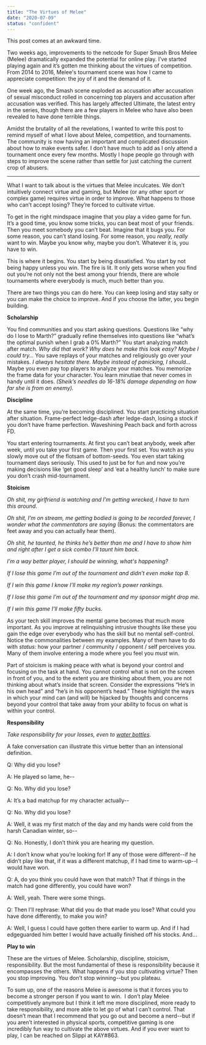 ```yaml
---
title: "The Virtues of Melee"
date: "2020-07-09"
status: "confident"
---
```


This post comes at an awkward time.

Two weeks ago, improvements to the netcode for Super Smash Bros Melee (Melee) dramatically expanded the potential for online play. I’ve started playing again and it’s gotten me thinking about the virtues of competition. From 2014 to 2016, Melee's tournament scene was how I came to appreciate competition: the joy of it and the demand of it.

One week ago, the Smash scene exploded as accusation after accusation of sexual misconduct rolled in concerning top players and accusation after accusation was verified. This has largely affected Ultimate, the latest entry in the series, though there are a few players in Melee who have also been revealed to have done terrible things.

Amidst the brutality of all the revelations, I wanted to write this post to remind myself of what I love about Melee, competition, and tournaments. The community is now having an important and complicated discussion about how to make events safer. I don’t have much to add as I only attend a tournament once every few months. Mostly I hope people go through with steps to improve the scene rather than settle for just catching the current crop of abusers.

---

What I want to talk about is the virtues that Melee inculcates. We don’t intuitively connect virtue and gaming, but Melee (or any other sport or complex game) requires virtue in order to improve. What happens to those who can’t accept losing? They’re forced to cultivate virtue.

To get in the right mindspace imagine that you play a video game for fun. It’s a good time, you know some tricks, you can beat most of your friends. Then you meet somebody you can’t beat. Imagine that it bugs you. For some reason, you can’t stand losing. For some reason, you _really, really_ want to win. Maybe you know why, maybe you don’t. Whatever it is, you have to win.

This is where it begins. You start by being dissatisfied. You start by not being happy unless you win. The fire is lit. It only gets worse when you find out you’re not only not the best among your friends, there are whole tournaments where everybody is much, much better than you.

There are two things you can do here. You can keep losing and stay salty or you can make the choice to improve. And if you choose the latter, you begin building.

**Scholarship**

You find communities and you start asking questions. Questions like “why do I lose to Marth?” gradually refine themselves into questions like “what’s the optimal punish when I grab a 0% Marth?” You start analyzing match after match. _Why did that work? Why does he make this look easy? Maybe I could try…_ You save replays of your matches and religiously go over your mistakes. _I always hesitate there. Maybe instead of panicking, I should…_ Maybe you even pay top players to analyze your matches. You memorize the frame data for your character. You learn minutiae that never comes in handy until it does. _(Sheik’s needles do 16-18% damage depending on how far she is from an enemy)._

**Discipline**

At the same time, you’re becoming disciplined. You start practicing situation after situation. Frame-perfect ledge-dash after ledge-dash, losing a stock if you don’t have frame perfection. Waveshining Peach back and forth across FD.

You start entering tournaments. At first you can’t beat anybody, week after week, until you take your first game. Then your first set. You watch as you slowly move out of the flotsam of bottom-seeds. You even start taking tournament days seriously. This used to just be for fun and now you’re making decisions like ‘get good sleep’ and ‘eat a healthy lunch’ to make sure you don’t crash mid-tournament.

**Stoicism**

_Oh shit, my girlfriend is watching and I’m getting wrecked, I have to turn this around_.

_Oh shit, I’m on stream, me getting bodied is going to be recorded forever, I wonder what the commentators are saying_ (Bonus: the commentators are feet away and you can actually hear them).

_Oh shit, he taunted, he thinks he’s better than me and I have to show him and right after I get a sick combo I’ll taunt him back._

_I’m a way better player, I should be winning, what's happening?_

_If I lose this game I’m out of the tournament and didn’t even make top 8._

_If I win this game I know I’ll make my region’s power rankings._

_If I lose this game I’m out of the tournament and my sponsor might drop me._

_If I win this game I’ll make fifty bucks._

As your tech skill improves the mental game becomes that much more important. As you improve at relinquishing intrusive thoughts like these you gain the edge over everybody who has the skill but no mental self-control. Notice the commonalities between my examples. Many of them have to do with _status_: how your partner / community / opponent / self perceives you. Many of them involve entering a mode where you feel you _must_ win.

Part of stoicism is making peace with what is beyond your control and focusing on the task at hand. You cannot control what is not on the screen in front of you, and to the extent you are thinking about them, you are not thinking about what’s inside that screen. Consider the expressions “He’s in his own head” and “he’s in his opponent’s head.” These highlight the ways in which your mind can (and will) be hijacked by thoughts and concerns beyond your control that take away from your ability to focus on what is within your control.

**Responsibility**

_Take responsibility for your losses, even to [water bottles](https://www.youtube.com/watch?v=auNWSoqDZDM)_.

A fake conversation can illustrate this virtue better than an intensional definition.

Q: Why did you lose?

A: He played so lame, he--

Q: No. Why did you lose?

A: It’s a bad matchup for my character actually--

Q: No. Why did you lose?

A: Well, it was my first match of the day and my hands were cold from the harsh Canadian winter, so--

Q: No. Honestly, I don’t think you are hearing my question.

A: I don’t know what you’re looking for! If any of those were different--if he didn’t play like that, if it was a different matchup, if I had time to warm-up--I would have won.

Q: A, do you think you could have won that match? That if things in the match had gone differently, you could have won?

A: Well, yeah. There were some things.

Q: Then I’ll rephrase: What did you do that made you lose? What could you have done differently, to make you win?

A: Well, I guess I could have gotten there earlier to warm up. And if I had edgeguarded him better I would have actually finished off his stocks. And...

**Play to win**

These are the virtues of Melee. Scholarship, discipline, stoicism, responsibility. But the most fundamental of these is responsibility because it encompasses the others. What happens if you stop cultivating virtue? Then you stop improving. You don’t stop winning--but you plateau.

To sum up, one of the reasons Melee is awesome is that it forces you to become a stronger person if you want to win.  I don’t play Melee competitively anymore but I think it left me more disciplined, more ready to take responsibility, and more able to let go of what I can’t control. That doesn’t mean that I recommend that you go out and become a nerd--but if you aren’t interested in physical sports, competitive gaming is one incredibly fun way to cultivate the above virtues. And if you ever want to play, I can be reached on Slippi at KAY#863.
